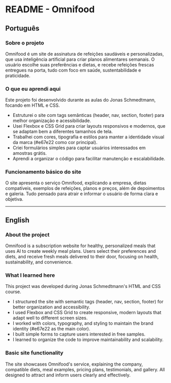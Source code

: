 
# README - Omnifood

## Português

### Sobre o projeto  
Omnifood é um site de assinatura de refeições saudáveis e personalizadas, que usa inteligência artificial para criar planos alimentares semanais. O usuário escolhe suas preferências e dietas, e recebe refeições frescas entregues na porta, tudo com foco em saúde, sustentabilidade e praticidade.

### O que eu aprendi aqui  
Este projeto foi desenvolvido durante as aulas do Jonas Schmedtmann, focando em HTML e CSS.  
- Estruturei o site com tags semânticas (header, nav, section, footer) para melhor organização e acessibilidade.  
- Usei Flexbox e CSS Grid para criar layouts responsivos e modernos, que se adaptam bem a diferentes tamanhos de tela.  
- Trabalhei com cores, tipografia e estilos para manter a identidade visual da marca (#e67e22 como cor principal).  
- Criei formulários simples para captar usuários interessados em amostras grátis.  
- Aprendi a organizar o código para facilitar manutenção e escalabilidade.

### Funcionamento básico do site  
O site apresenta o serviço Omnifood, explicando a empresa, dietas compatíveis, exemplos de refeições, planos e preços, além de depoimentos e galeria. Tudo pensado para atrair e informar o usuário de forma clara e objetiva.

---

## English

### About the project  
Omnifood is a subscription website for healthy, personalized meals that uses AI to create weekly meal plans. Users select their preferences and diets, and receive fresh meals delivered to their door, focusing on health, sustainability, and convenience.

### What I learned here  
This project was developed during Jonas Schmedtmann's HTML and CSS course.  
- I structured the site with semantic tags (header, nav, section, footer) for better organization and accessibility.  
- I used Flexbox and CSS Grid to create responsive, modern layouts that adapt well to different screen sizes.  
- I worked with colors, typography, and styling to maintain the brand identity (#e67e22 as the main color).  
- I built simple forms to capture users interested in free samples.  
- I learned to organize the code to improve maintainability and scalability.

### Basic site functionality  
The site showcases Omnifood's service, explaining the company, compatible diets, meal examples, pricing plans, testimonials, and gallery. All designed to attract and inform users clearly and effectively.
